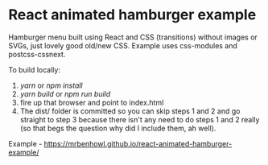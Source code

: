 # React animated hamburger example
Hamburger menu built using React and CSS (transitions) without images or SVGs, just lovely good old/new CSS.
Example uses css-modules and postcss-cssnext.

To build locally: 
1. *yarn* or *npm install*
2. *yarn build* or *npm run build*
3. fire up that browser and point to index.html
4. The dist/ folder is committed so you can skip steps 1 and 2 and go straight to step 3 because there isn't any need to do steps 1 and 2 really (so that begs the question why did I include them, ah well). 

Example - https://mrbenhowl.github.io/react-animated-hamburger-example/
